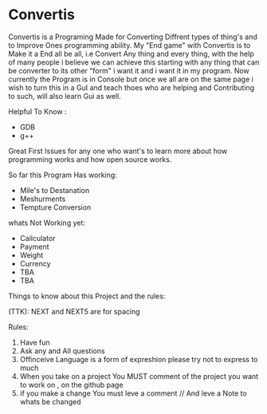 # Convertis

Convertis is a Programing Made for Converting Diffrent types of thing's and to Improve Ones programming ability.
My "End game" with Convertis is to Make it a End all be all, i.e Convert Any thing and every thing, with the help of many people i believe we can achieve this starting with any thing that can be converter to its other "form" i want it and i want it in my program.
Now currently the Program is in Console but once we all are on the same page i wish to turn this in a GuI and teach thoes who are helping and Contributing to such, will also learn Gui as well.

Helpful To Know : 
  * GDB  
  * g++

Great First Issues for any one who want's to learn more about how programming works and how open source works.


So far this Program Has working:
   - Mile's to Destanation
   - Meshurments
   - Tempture Conversion
   
whats Not Working yet:
   * Cailculator
   * Payment
   * Weight
   * Currency
   * TBA
   * TBA
   
   Things to know about this Project and the rules:
   
   (TTK):
   NEXT and NEXT5 are for spacing
   
   
   Rules:
   1. Have fun 
   2. Ask any and All questions
   3. Offinceive Language is a form of expreshion please try not to express to much
   4. When you take on a project You MUST comment of the project you want to work on , on the github page
   5. if you make a change You must leve a comment // And leve a Note to whats be changed
   
   
